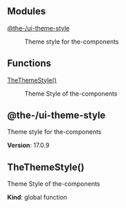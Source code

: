 <!--- Code generated by @the-/script-doc. DO NOT EDIT. -->

## Modules

<dl>
<dt><a href="#module_@the-/ui-theme-style">@the-/ui-theme-style</a></dt>
<dd><p>Theme style for the-components</p>
</dd>
</dl>

## Functions

<dl>
<dt><a href="#TheThemeStyle">TheThemeStyle()</a></dt>
<dd><p>Theme Style of the-components</p>
</dd>
</dl>

<a name="module_@the-/ui-theme-style"></a>

## @the-/ui-theme-style
Theme style for the-components

**Version**: 17.0.9  
<a name="TheThemeStyle"></a>

## TheThemeStyle()
Theme Style of the-components

**Kind**: global function  
